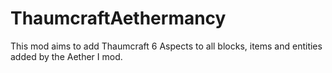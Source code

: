 # ThaumcraftAethermancy
This mod aims to add Thaumcraft 6 Aspects to all blocks, items and entities added by the Aether I mod.
